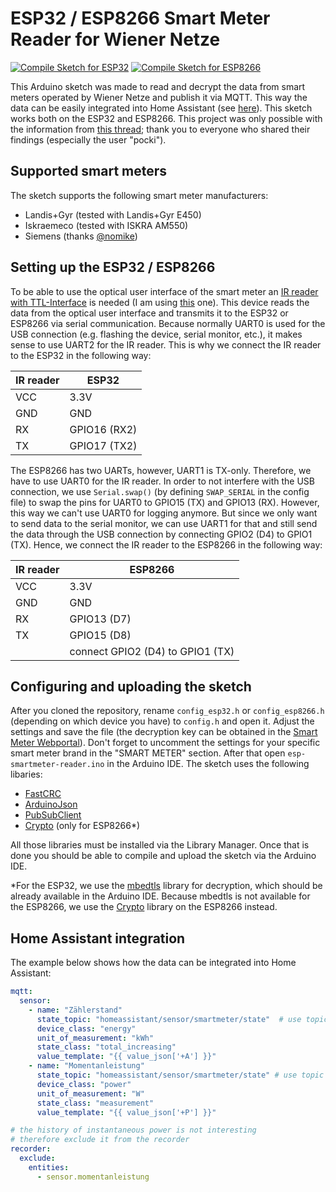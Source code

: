 # ESP32 / ESP8266 Smart Meter Reader for Wiener Netze

[![Compile Sketch for ESP32](https://github.com/aldadic/esp-smartmeter-reader/actions/workflows/compile_esp32.yml/badge.svg)](https://github.com/aldadic/esp-smartmeter-reader/actions/workflows/compile_esp32.yml)
[![Compile Sketch for ESP8266](https://github.com/aldadic/esp-smartmeter-reader/actions/workflows/compile_esp8266.yml/badge.svg)](https://github.com/aldadic/esp-smartmeter-reader/actions/workflows/compile_esp8266.yml)

This Arduino sketch was made to read and decrypt the data from smart meters operated by Wiener Netze and publish it via MQTT. This way the data can be easily integrated into Home Assistant (see [here](#home-assistant-integration)). This sketch works both on the ESP32 and ESP8266. This project was only possible with the information from [this thread](https://www.lteforum.at/mobilfunk/wiener-netze-smart-meter-auslesen.16222/); thank you to everyone who shared their findings (especially the user "pocki").

## Supported smart meters

The sketch supports the following smart meter manufacturers:

* Landis+Gyr (tested with Landis+Gyr E450)
* Iskraemeco (tested with ISKRA AM550)
* Siemens (thanks [@nomike](https://github.com/nomike))

## Setting up the ESP32 / ESP8266

To be able to use the optical user interface of the smart meter an [IR reader with TTL-Interface](https://wiki.volkszaehler.org/hardware/controllers/ir-schreib-lesekopf-ttl-ausgang) is needed (I am using [this](https://www.ebay.de/itm/313460034498) one). This device reads the data from the optical user interface and transmits it to the ESP32 or ESP8266 via serial communication. Because normally UART0 is used for the USB connection (e.g. flashing the device, serial monitor, etc.), it makes sense to use UART2 for the IR reader. This is why we connect the IR reader to the ESP32 in the following way:

| IR reader  | ESP32        |
| ---------- | ------------ |
| VCC        | 3.3V         |
| GND        | GND          |
| RX         | GPIO16 (RX2) |
| TX         | GPIO17 (TX2) |

The ESP8266 has two UARTs, however, UART1 is TX-only. Therefore, we have to use UART0 for the IR reader. In order to not interfere with the USB connection, we use `Serial.swap()` (by defining `SWAP_SERIAL` in the config file) to swap the pins for UART0 to GPIO15 (TX) and GPIO13 (RX). However, this way we can't use UART0 for logging anymore. But since we only want to send data to the serial monitor, we can use UART1 for that and still send the data through the USB connection by connecting GPIO2 (D4) to GPIO1 (TX). Hence, we connect the IR reader to the ESP8266 in the following way:

| IR reader  | ESP8266                          |
| ---------- | -------------------------------- |
| VCC        | 3.3V                             |
| GND        | GND                              |
| RX         | GPIO13 (D7)                      |
| TX         | GPIO15 (D8)                      |
|            | connect GPIO2 (D4) to GPIO1 (TX) |

## Configuring and uploading the sketch

After you cloned the repository, rename `config_esp32.h` or `config_esp8266.h` (depending on which device you have) to `config.h` and open it. Adjust the settings and save the file (the decryption key can be obtained in the [Smart Meter Webportal](https://smartmeter-web.wienernetze.at/)). Don't forget to uncomment the settings for your specific smart meter brand in the "SMART METER" section. After that open `esp-smartmeter-reader.ino` in the Arduino IDE. The sketch uses the following libaries:

* [FastCRC](https://github.com/FrankBoesing/FastCRC)
* [ArduinoJson](https://github.com/bblanchon/ArduinoJson)
* [PubSubClient](https://github.com/knolleary/pubsubclient)
* [Crypto](https://github.com/OperatorFoundation/Crypto) (only for ESP8266*)

All those libraries must be installed via the Library Manager. Once that is done you should be able to compile and upload the sketch via the Arduino IDE.

\*For the ESP32, we use the [mbedtls](https://github.com/Mbed-TLS/mbedtls) library for decryption, which should be already available in the Arduino IDE. Because mbedtls is not available for the ESP8266, we use the [Crypto](https://github.com/OperatorFoundation/Crypto) library on the ESP8266 instead.

## Home Assistant integration

The example below shows how the data can be integrated into Home Assistant:

```yaml
mqtt:
  sensor:
    - name: "Zählerstand"
      state_topic: "homeassistant/sensor/smartmeter/state"  # use topic from config.h
      device_class: "energy"
      unit_of_measurement: "kWh"
      state_class: "total_increasing"
      value_template: "{{ value_json['+A'] }}"
    - name: "Momentanleistung"
      state_topic: "homeassistant/sensor/smartmeter/state" # use topic from config.h
      device_class: "power"
      unit_of_measurement: "W"
      state_class: "measurement"
      value_template: "{{ value_json['+P'] }}"

# the history of instantaneous power is not interesting 
# therefore exclude it from the recorder
recorder:
  exclude:
    entities:
      - sensor.momentanleistung
```
